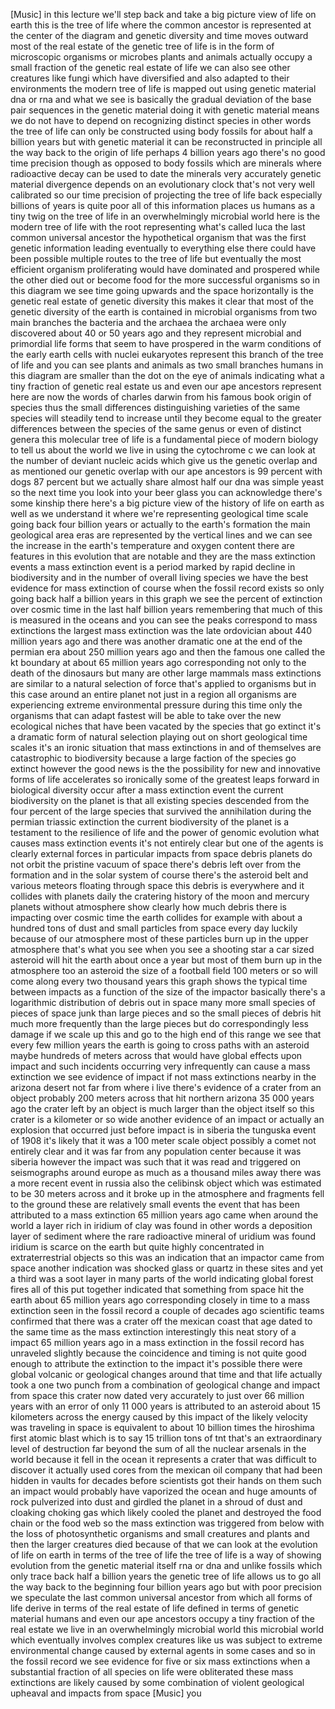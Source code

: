 [Music] in this lecture we'll step back and take a big picture view of life on earth this is the tree of life where the common ancestor is represented at the center of the diagram and genetic diversity and time moves outward most of the real estate of the genetic tree of life is in the form of microscopic organisms or microbes plants and animals actually occupy a small fraction of the genetic real estate of life we can also see other creatures like fungi which have diversified and also adapted to their environments the modern tree of life is mapped out using genetic material dna or rna and what we see is basically the gradual deviation of the base pair sequences in the genetic material doing it with genetic material means we do not have to depend on recognizing distinct species in other words the tree of life can only be constructed using body fossils for about half a billion years but with genetic material it can be reconstructed in principle all the way back to the origin of life perhaps 4 billion years ago there's no good time precision though as opposed to body fossils which are minerals where radioactive decay can be used to date the minerals very accurately genetic material divergence depends on an evolutionary clock that's not very well calibrated so our time precision of projecting the tree of life back especially billions of years is quite poor all of this information places us humans as a tiny twig on the tree of life in an overwhelmingly microbial world here is the modern tree of life with the root representing what's called luca the last common universal ancestor the hypothetical organism that was the first genetic information leading eventually to everything else there could have been possible multiple routes to the tree of life but eventually the most efficient organism proliferating would have dominated and prospered while the other died out or become food for the more successful organisms so in this diagram we see time going upwards and the space horizontally is the genetic real estate of genetic diversity this makes it clear that most of the genetic diversity of the earth is contained in microbial organisms from two main branches the bacteria and the archaea the archaea were only discovered about 40 or 50 years ago and they represent microbial and primordial life forms that seem to have prospered in the warm conditions of the early earth cells with nuclei eukaryotes represent this branch of the tree of life and you can see plants and animals as two small branches humans in this diagram are smaller than the dot on the eye of animals indicating what a tiny fraction of genetic real estate us and even our ape ancestors represent here are now the words of charles darwin from his famous book origin of species thus the small differences distinguishing varieties of the same species will steadily tend to increase until they become equal to the greater differences between the species of the same genus or even of distinct genera this molecular tree of life is a fundamental piece of modern biology to tell us about the world we live in using the cytochrome c we can look at the number of deviant nucleic acids which give us the genetic overlap and as mentioned our genetic overlap with our ape ancestors is 99 percent with dogs 87 percent but we actually share almost half our dna was simple yeast so the next time you look into your beer glass you can acknowledge there's some kinship there here's a big picture view of the history of life on earth as well as we understand it where we're representing geological time scale going back four billion years or actually to the earth's formation the main geological area eras are represented by the vertical lines and we can see the increase in the earth's temperature and oxygen content there are features in this evolution that are notable and they are the mass extinction events a mass extinction event is a period marked by rapid decline in biodiversity and in the number of overall living species we have the best evidence for mass extinction of course when the fossil record exists so only going back half a billion years in this graph we see the percent of extinction over cosmic time in the last half billion years remembering that much of this is measured in the oceans and you can see the peaks correspond to mass extinctions the largest mass extinction was the late ordovician about 440 million years ago and there was another dramatic one at the end of the permian era about 250 million years ago and then the famous one called the kt boundary at about 65 million years ago corresponding not only to the death of the dinosaurs but many are other large mammals mass extinctions are similar to a natural selection of force that's applied to organisms but in this case around an entire planet not just in a region all organisms are experiencing extreme environmental pressure during this time only the organisms that can adapt fastest will be able to take over the new ecological niches that have been vacated by the species that go extinct it's a dramatic form of natural selection playing out on short geological time scales it's an ironic situation that mass extinctions in and of themselves are catastrophic to biodiversity because a large faction of the species go extinct however the good news is the the possibility for new and innovative forms of life accelerates so ironically some of the greatest leaps forward in biological diversity occur after a mass extinction event the current biodiversity on the planet is that all existing species descended from the four percent of the large species that survived the annihilation during the permian triassic extinction the current biodiversity of the planet is a testament to the resilience of life and the power of genomic evolution what causes mass extinction events it's not entirely clear but one of the agents is clearly external forces in particular impacts from space debris planets do not orbit the pristine vacuum of space there's debris left over from the formation and in the solar system of course there's the asteroid belt and various meteors floating through space this debris is everywhere and it collides with planets daily the cratering history of the moon and mercury planets without atmosphere show clearly how much debris there is impacting over cosmic time the earth collides for example with about a hundred tons of dust and small particles from space every day luckily because of our atmosphere most of these particles burn up in the upper atmosphere that's what you see when you see a shooting star a car sized asteroid will hit the earth about once a year but most of them burn up in the atmosphere too an asteroid the size of a football field 100 meters or so will come along every two thousand years this graph shows the typical time between impacts as a function of the size of the impactor basically there's a logarithmic distribution of debris out in space many more small species of pieces of space junk than large pieces and so the small pieces of debris hit much more frequently than the large pieces but do correspondingly less damage if we scale up this and go to the high end of this range we see that every few million years the earth is going to cross paths with an asteroid maybe hundreds of meters across that would have global effects upon impact and such incidents occurring very infrequently can cause a mass extinction we see evidence of impact if not mass extinctions nearby in the arizona desert not far from where i live there's evidence of a crater from an object probably 200 meters across that hit northern arizona 35 000 years ago the crater left by an object is much larger than the object itself so this crater is a kilometer or so wide another evidence of an impact or actually an explosion that occurred just before impact is in siberia the tunguska event of 1908 it's likely that it was a 100 meter scale object possibly a comet not entirely clear and it was far from any population center because it was siberia however the impact was such that it was read and triggered on seismographs around europe as much as a thousand miles away there was a more recent event in russia also the celibinsk object which was estimated to be 30 meters across and it broke up in the atmosphere and fragments fell to the ground these are relatively small events the event that has been attributed to a mass extinction 65 million years ago came when around the world a layer rich in iridium of clay was found in other words a deposition layer of sediment where the rare radioactive mineral of uridium was found iridium is scarce on the earth but quite highly concentrated in extraterrestrial objects so this was an indication that an impactor came from space another indication was shocked glass or quartz in these sites and yet a third was a soot layer in many parts of the world indicating global forest fires all of this put together indicated that something from space hit the earth about 65 million years ago corresponding closely in time to a mass extinction seen in the fossil record a couple of decades ago scientific teams confirmed that there was a crater off the mexican coast that age dated to the same time as the mass extinction interestingly this neat story of a impact 65 million years ago in a mass extinction in the fossil record has unraveled slightly because the coincidence and timing is not quite good enough to attribute the extinction to the impact it's possible there were global volcanic or geological changes around that time and that life actually took a one two punch from a combination of geological change and impact from space this crater now dated very accurately to just over 66 million years with an error of only 11 000 years is attributed to an asteroid about 15 kilometers across the energy caused by this impact of the likely velocity was traveling in space is equivalent to about 10 billion times the hiroshima first atomic blast which is to say 15 trillion tons of tnt that's an extraordinary level of destruction far beyond the sum of all the nuclear arsenals in the world because it fell in the ocean it represents a crater that was difficult to discover it actually used cores from the mexican oil company that had been hidden in vaults for decades before scientists got their hands on them such an impact would probably have vaporized the ocean and huge amounts of rock pulverized into dust and girdled the planet in a shroud of dust and cloaking choking gas which likely cooled the planet and destroyed the food chain or the food web so the mass extinction was triggered from below with the loss of photosynthetic organisms and small creatures and plants and then the larger creatures died because of that we can look at the evolution of life on earth in terms of the tree of life the tree of life is a way of showing evolution from the genetic material itself rna or dna and unlike fossils which only trace back half a billion years the genetic tree of life allows us to go all the way back to the beginning four billion years ago but with poor precision we speculate the last common universal ancestor from which all forms of life derive in terms of the real estate of life defined in terms of genetic material humans and even our ape ancestors occupy a tiny fraction of the real estate we live in an overwhelmingly microbial world this microbial world which eventually involves complex creatures like us was subject to extreme environmental change caused by external agents in some cases and so in the fossil record we see evidence for five or six mass extinctions when a substantial fraction of all species on life were obliterated these mass extinctions are likely caused by some combination of violent geological upheaval and impacts from space [Music] you